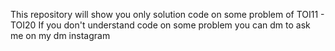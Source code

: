 This repository will show you only solution code on some problem of TOI11 - TOI20 If you don't understand code on some problem you can dm to ask me on my dm instagram
